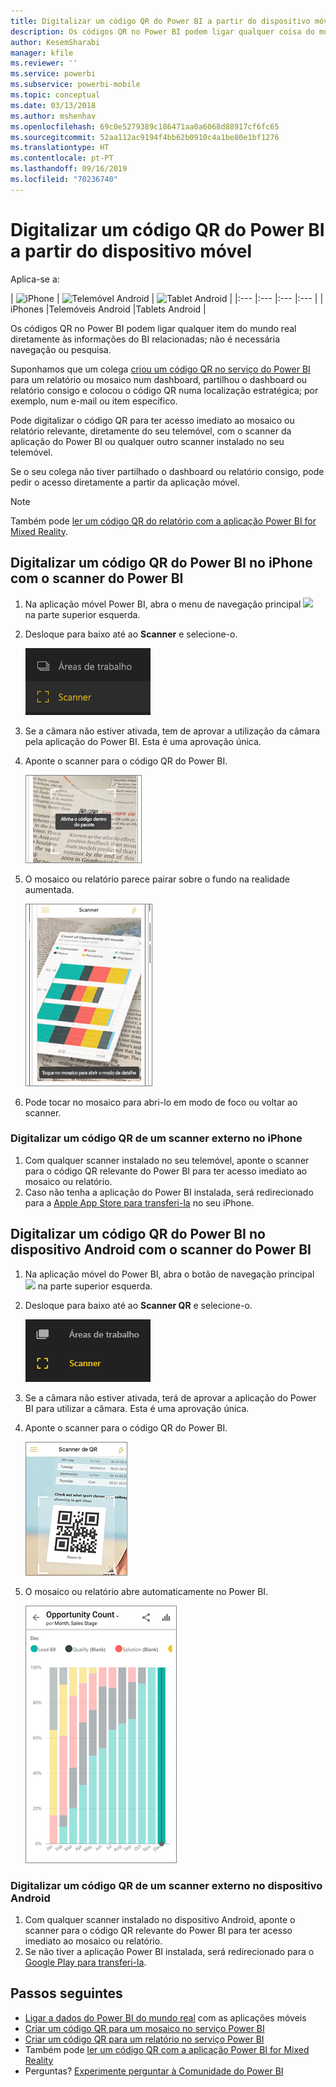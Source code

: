 ```yaml
---
title: Digitalizar um código QR do Power BI a partir do dispositivo móvel
description: Os códigos QR no Power BI podem ligar qualquer coisa do mundo real diretamente às informações do BI relacionadas nas aplicações móveis do Power BI para iPhones e dispositivos Android.
author: KesemSharabi
manager: kfile
ms.reviewer: ''
ms.service: powerbi
ms.subservice: powerbi-mobile
ms.topic: conceptual
ms.date: 03/13/2018
ms.author: mshenhav
ms.openlocfilehash: 69c0e5279389c186471aa0a6068d88917cf6fc65
ms.sourcegitcommit: 52aa112ac9194f4bb62b0910c4a1be80e1bf1276
ms.translationtype: HT
ms.contentlocale: pt-PT
ms.lasthandoff: 09/16/2019
ms.locfileid: "70236740"
---
```

# <a name="scan-a-power-bi-qr-code-from-your-mobile-device"></a>Digitalizar um código QR do Power BI a partir do dispositivo móvel
Aplica-se a:

| ![iPhone](./media/mobile-apps-qr-code/ios-logo-40-px.png) | ![Telemóvel Android](././media/mobile-apps-qr-code/android-logo-40-px.png) | ![Tablet Android](././media/mobile-apps-qr-code/android-logo-40-px.png) |
|:--- |:--- |:--- |:--- |
| iPhones |Telemóveis Android |Tablets Android |

Os códigos QR no Power BI podem ligar qualquer item do mundo real diretamente às informações do BI relacionadas; não é necessária navegação ou pesquisa.

Suponhamos que um colega [criou um código QR no serviço do Power BI](../../service-create-qr-code-for-tile.md) para um relatório ou mosaico num dashboard, partilhou o dashboard ou relatório consigo e colocou o código QR numa localização estratégica; por exemplo, num e-mail ou item específico. 

Pode digitalizar o código QR para ter acesso imediato ao mosaico ou relatório relevante, diretamente do seu telemóvel, com o scanner da aplicação do Power BI ou qualquer outro scanner instalado no seu telemóvel. 

Se o seu colega não tiver partilhado o dashboard ou relatório consigo, pode pedir o acesso diretamente a partir da aplicação móvel. 

> [!NOTE]
> Também pode [ler um código QR do relatório com a aplicação Power BI for Mixed Reality](mobile-mixed-reality-app.md#scan-a-report-qr-code-in-holographic-view).

## <a name="scan-a-power-bi-qr-code-on-your-iphone-with-the-power-bi-scanner"></a>Digitalizar um código QR do Power BI no iPhone com o scanner do Power BI
1. Na aplicação móvel Power BI, abra o menu de navegação principal ![](media/mobile-apps-qr-code/power-bi-iphone-global-nav-button.png) na parte superior esquerda. 
2. Desloque para baixo até ao **Scanner** e selecione-o. 
   
    ![](media/mobile-apps-qr-code/power-bi-iphone-scanner-menu.png)
3. Se a câmara não estiver ativada, tem de aprovar a utilização da câmara pela aplicação do Power BI. Esta é uma aprovação única. 
4. Aponte o scanner para o código QR do Power BI. 
   
    ![](media/mobile-apps-qr-code/power-bi-align-qr-code.png)
5. O mosaico ou relatório parece pairar sobre o fundo na realidade aumentada.
   
    ![](media/mobile-apps-qr-code/power-bi-ios-qr-ar-scanner.png)
6. Pode tocar no mosaico para abri-lo em modo de foco ou voltar ao scanner.

### <a name="scan-a-qr-code-from-an-external-scanner-on-your-iphone"></a>Digitalizar um código QR de um scanner externo no iPhone
1. Com qualquer scanner instalado no seu telemóvel, aponte o scanner para o código QR relevante do Power BI para ter acesso imediato ao mosaico ou relatório. 
2. Caso não tenha a aplicação do Power BI instalada, será redirecionado para a [Apple App Store para transferi-la](http://go.microsoft.com/fwlink/?LinkId=522062) no seu iPhone.

## <a name="scan-a-power-bi-qr-code-on-your-android-device-with-the-power-bi-scanner"></a>Digitalizar um código QR do Power BI no dispositivo Android com o scanner do Power BI
1. Na aplicação móvel do Power BI, abra o botão de navegação principal ![](media/mobile-apps-qr-code/power-bi-android-global-nav-icon.png) na parte superior esquerda. 
2. Desloque para baixo até ao **Scanner QR** e selecione-o.
   
    ![](media/mobile-apps-qr-code/power-bi-android-scanner-menu.png)
3. Se a câmara não estiver ativada, terá de aprovar a aplicação do Power BI para utilizar a câmara. Esta é uma aprovação única. 
4. Aponte o scanner para o código QR do Power BI. 
   
    ![](media/mobile-apps-qr-code/pbi_iph_qrscan.png)
5. O mosaico ou relatório abre automaticamente no Power BI.
   
    ![](media/mobile-apps-qr-code/power-bi-android-tile.png)

### <a name="scan-a-qr-code-from-an-external-scanner-on-your-android-device"></a>Digitalizar um código QR de um scanner externo no dispositivo Android
1. Com qualquer scanner instalado no dispositivo Android, aponte o scanner para o código QR relevante do Power BI para ter acesso imediato ao mosaico ou relatório. 
2. Se não tiver a aplicação Power BI instalada, será redirecionado para o [Google Play para transferi-la](http://go.microsoft.com/fwlink/?LinkID=544867). 

## <a name="next-steps"></a>Passos seguintes
* [Ligar a dados do Power BI do mundo real](mobile-apps-data-in-real-world-context.md) com as aplicações móveis
* [Criar um código QR para um mosaico no serviço Power BI](../../service-create-qr-code-for-tile.md)
* [Criar um código QR para um relatório no serviço Power BI](../../service-create-qr-code-for-report.md)
* Também pode [ler um código QR com a aplicação Power BI for Mixed Reality](mobile-mixed-reality-app.md)
* Perguntas? [Experimente perguntar à Comunidade do Power BI](http://community.powerbi.com/)

